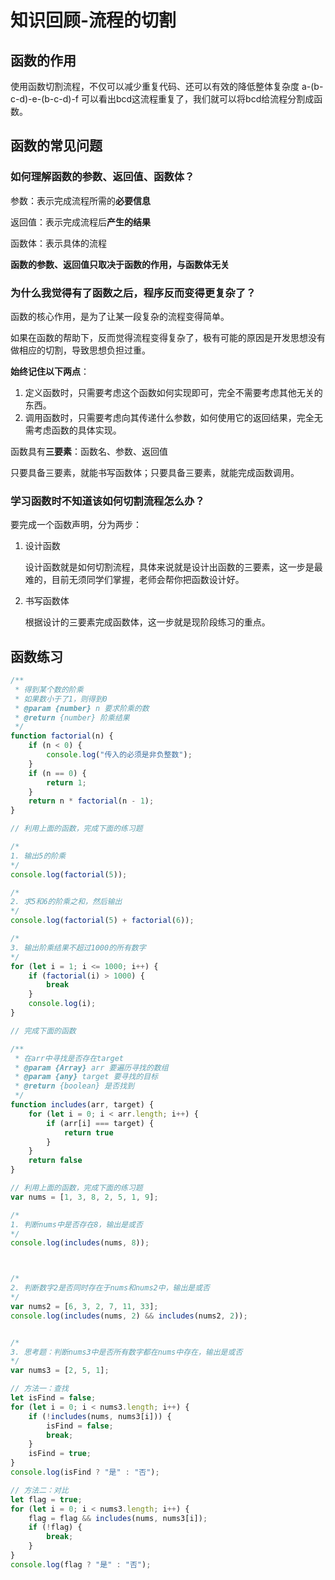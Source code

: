 # 知识回顾-流程的切割

## 函数的作用

使用函数切割流程，不仅可以减少重复代码、还可以有效的降低整体复杂度
a-(b-c-d)-e-(b-c-d)-f
可以看出bcd这流程重复了，我们就可以将bcd给流程分割成函数。

## 函数的常见问题

### **如何理解函数的参数、返回值、函数体？**

参数：表示完成流程所需的**必要信息**

返回值：表示完成流程后**产生的结果**

函数体：表示具体的流程

**函数的参数、返回值只取决于函数的作用，与函数体无关**

### 为什么我觉得有了函数之后，程序反而变得更复杂了？

函数的核心作用，是为了让某一段复杂的流程变得简单。

如果在函数的帮助下，反而觉得流程变得复杂了，极有可能的原因是开发思想没有做相应的切割，导致思想负担过重。

**始终记住以下两点**：

1. 定义函数时，只需要考虑这个函数如何实现即可，完全不需要考虑其他无关的东西。
2. 调用函数时，只需要考虑向其传递什么参数，如何使用它的返回结果，完全无需考虑函数的具体实现。

函数具有**三要素**：函数名、参数、返回值

只要具备三要素，就能书写函数体；只要具备三要素，就能完成函数调用。

### 学习函数时不知道该如何切割流程怎么办？

要完成一个函数声明，分为两步：

1. 设计函数

   设计函数就是如何切割流程，具体来说就是设计出函数的三要素，这一步是最难的，目前无须同学们掌握，老师会帮你把函数设计好。

2. 书写函数体

   根据设计的三要素完成函数体，这一步就是现阶段练习的重点。


## 函数练习
```js
/**
 * 得到某个数的阶乘
 * 如果数小于了1，则得到0
 * @param {number} n 要求阶乘的数
 * @return {number} 阶乘结果
 */
function factorial(n) {
    if (n < 0) {
        console.log("传入的必须是非负整数");
    }
    if (n == 0) {
        return 1;
    }
    return n * factorial(n - 1);
}

// 利用上面的函数，完成下面的练习题

/* 
1. 输出5的阶乘
*/
console.log(factorial(5));

/* 
2. 求5和6的阶乘之和，然后输出
*/
console.log(factorial(5) + factorial(6));

/* 
3. 输出阶乘结果不超过1000的所有数字
*/
for (let i = 1; i <= 1000; i++) {
    if (factorial(i) > 1000) {
        break
    }
    console.log(i);
}
```

```js
// 完成下面的函数

/**
 * 在arr中寻找是否存在target
 * @param {Array} arr 要遍历寻找的数组
 * @param {any} target 要寻找的目标
 * @return {boolean} 是否找到
 */
function includes(arr, target) {
    for (let i = 0; i < arr.length; i++) {
        if (arr[i] === target) {
            return true
        }
    }
    return false
}

// 利用上面的函数，完成下面的练习题
var nums = [1, 3, 8, 2, 5, 1, 9];

/* 
1. 判断nums中是否存在8，输出是或否
*/
console.log(includes(nums, 8));



/* 
2. 判断数字2是否同时存在于nums和nums2中，输出是或否
*/
var nums2 = [6, 3, 2, 7, 11, 33];
console.log(includes(nums, 2) && includes(nums2, 2));


/* 
3. 思考题：判断nums3中是否所有数字都在nums中存在，输出是或否
*/
var nums3 = [2, 5, 1];

// 方法一：查找
let isFind = false;
for (let i = 0; i < nums3.length; i++) {
    if (!includes(nums, nums3[i])) {
        isFind = false;
        break;
    }
    isFind = true;
}
console.log(isFind ? "是" : "否");

// 方法二：对比
let flag = true;
for (let i = 0; i < nums3.length; i++) {
    flag = flag && includes(nums, nums3[i]);
    if (!flag) {
        break;
    }
}
console.log(flag ? "是" : "否"); 
```
